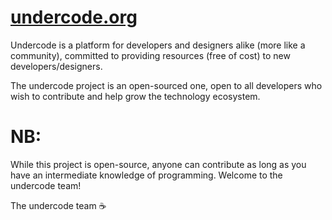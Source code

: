 # [undercode.org](https://undercode.now.sh)

Undercode is a platform for developers and designers alike (more like a community), committed to providing resources (free of cost) to new developers/designers. 

The undercode project is an open-sourced one, open to all developers who wish to contribute and help grow the technology ecosystem. 

# NB:
While this project is open-source, anyone can contribute as long as you have an intermediate knowledge of programming. 
Welcome to the undercode team!

The undercode team ☕
